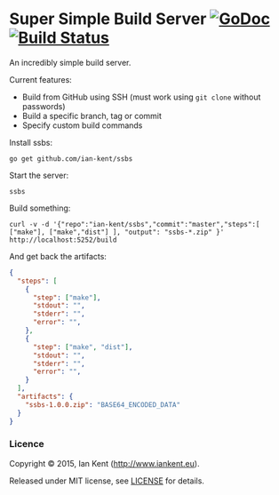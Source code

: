 Super Simple Build Server  [![GoDoc](https://godoc.org/github.com/ian-kent/ssbs?status.svg)](https://godoc.org/github.com/ian-kent/ssbs) [![Build Status](https://travis-ci.org/ian-kent/ssbs.svg?branch=master)](https://travis-ci.org/ian-kent/ssbs)
=========================

An incredibly simple build server.

Current features:
- Build from GitHub using SSH (must work using `git clone` without passwords)
- Build a specific branch, tag or commit
- Specify custom build commands

Install ssbs:
```
go get github.com/ian-kent/ssbs
```

Start the server:
```
ssbs
```

Build something:
```
curl -v -d '{"repo":"ian-kent/ssbs","commit":"master","steps":[ ["make"], ["make","dist"] ], "output": "ssbs-*.zip" }' http://localhost:5252/build
```

And get back the artifacts:
```json
{
  "steps": [
    {
      "step": ["make"],
      "stdout": "",
      "stderr": "",
      "error": "",
    },
    {
      "step": ["make", "dist"],
      "stdout": "",
      "stderr": "",
      "error": "",
    }
  ],
  "artifacts": {
    "ssbs-1.0.0.zip": "BASE64_ENCODED_DATA"
  }
}
```

### Licence

Copyright ©‎ 2015, Ian Kent (http://www.iankent.eu).

Released under MIT license, see [LICENSE](LICENSE.md) for details.
